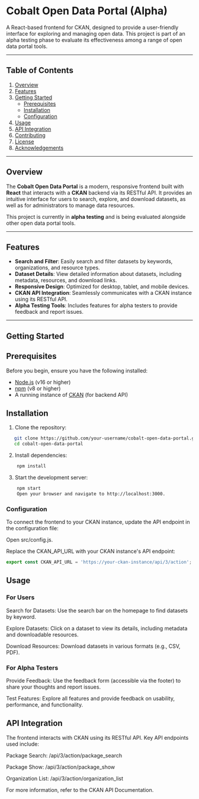 # Cobalt Open Data Portal (Alpha)

A React-based frontend for CKAN, designed to provide a user-friendly interface for exploring and managing open data. This project is part of an alpha testing phase to evaluate its effectiveness among a range of open data portal tools.

---

## Table of Contents

1. [Overview](#overview)
2. [Features](#features)
3. [Getting Started](#getting-started)
   - [Prerequisites](#prerequisites)
   - [Installation](#installation)
   - [Configuration](#configuration)
4. [Usage](#usage)
5. [API Integration](#api-integration)
6. [Contributing](#contributing)
7. [License](#license)
8. [Acknowledgements](#acknowledgements)

---

## Overview

The **Cobalt Open Data Portal** is a modern, responsive frontend built with **React** that interacts with a **CKAN** backend via its RESTful API. It provides an intuitive interface for users to search, explore, and download datasets, as well as for administrators to manage data resources.

This project is currently in **alpha testing** and is being evaluated alongside other open data portal tools.

---

## Features

- **Search and Filter**: Easily search and filter datasets by keywords, organizations, and resource types.
- **Dataset Details**: View detailed information about datasets, including metadata, resources, and download links.
- **Responsive Design**: Optimized for desktop, tablet, and mobile devices.
- **CKAN API Integration**: Seamlessly communicates with a CKAN instance using its RESTful API.
- **Alpha Testing Tools**: Includes features for alpha testers to provide feedback and report issues.

---

## Getting Started

## Prerequisites

Before you begin, ensure you have the following installed:

- [Node.js](https://nodejs.org/) (v16 or higher)
- [npm](https://www.npmjs.com/) (v8 or higher)
- A running instance of [CKAN](https://ckan.org/) (for backend API)

## Installation

1. Clone the repository:
```bash
   git clone https://github.com/your-username/cobalt-open-data-portal.git
   cd cobalt-open-data-portal
```

2. Install dependencies:
```bash
    npm install
```

3.  Start the development server:
```bash
    npm start
    Open your browser and navigate to http://localhost:3000.
```

### Configuration
To connect the frontend to your CKAN instance, update the API endpoint in the configuration file:

Open src/config.js.

Replace the CKAN_API_URL with your CKAN instance's API endpoint:

```javascript
export const CKAN_API_URL = 'https://your-ckan-instance/api/3/action';
```

## Usage
### For Users
Search for Datasets: Use the search bar on the homepage to find datasets by keyword.

Explore Datasets: Click on a dataset to view its details, including metadata and downloadable resources.

Download Resources: Download datasets in various formats (e.g., CSV, PDF).

### For Alpha Testers
Provide Feedback: Use the feedback form (accessible via the footer) to share your thoughts and report issues.

Test Features: Explore all features and provide feedback on usability, performance, and functionality.

## API Integration
The frontend interacts with CKAN using its RESTful API. Key API endpoints used include:

Package Search: /api/3/action/package_search

Package Show: /api/3/action/package_show

Organization List: /api/3/action/organization_list

For more information, refer to the CKAN API Documentation.
